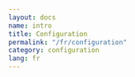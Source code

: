 ```yaml
---
layout: docs
name: intro
title: Configuration
permalink: "/fr/configuration"
category: configuration
lang: fr
---
```

